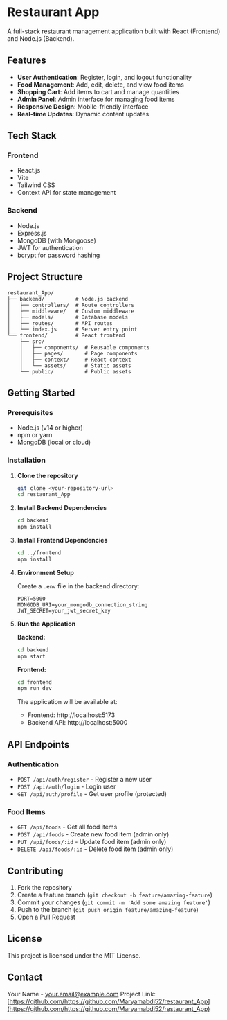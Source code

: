 # Restaurant App

A full-stack restaurant management application built with React (Frontend) and Node.js (Backend).

## Features

- **User Authentication**: Register, login, and logout functionality
- **Food Management**: Add, edit, delete, and view food items
- **Shopping Cart**: Add items to cart and manage quantities
- **Admin Panel**: Admin interface for managing food items
- **Responsive Design**: Mobile-friendly interface
- **Real-time Updates**: Dynamic content updates

## Tech Stack

### Frontend
- React.js
- Vite
- Tailwind CSS
- Context API for state management

### Backend
- Node.js
- Express.js
- MongoDB (with Mongoose)
- JWT for authentication
- bcrypt for password hashing

## Project Structure

```
restaurant_App/
├── backend/          # Node.js backend
│   ├── controllers/  # Route controllers
│   ├── middleware/   # Custom middleware
│   ├── models/       # Database models
│   ├── routes/       # API routes
│   └── index.js      # Server entry point
└── frontend/         # React frontend
    ├── src/
    │   ├── components/  # Reusable components
    │   ├── pages/       # Page components
    │   ├── context/     # React context
    │   └── assets/      # Static assets
    └── public/          # Public assets
```

## Getting Started

### Prerequisites

- Node.js (v14 or higher)
- npm or yarn
- MongoDB (local or cloud)

### Installation

1. **Clone the repository**
   ```bash
   git clone <your-repository-url>
   cd restaurant_App
   ```

2. **Install Backend Dependencies**
   ```bash
   cd backend
   npm install
   ```

3. **Install Frontend Dependencies**
   ```bash
   cd ../frontend
   npm install
   ```

4. **Environment Setup**

   Create a `.env` file in the backend directory:
   ```env
   PORT=5000
   MONGODB_URI=your_mongodb_connection_string
   JWT_SECRET=your_jwt_secret_key
   ```

5. **Run the Application**

   **Backend:**
   ```bash
   cd backend
   npm start
   ```

   **Frontend:**
   ```bash
   cd frontend
   npm run dev
   ```

   The application will be available at:
   - Frontend: http://localhost:5173
   - Backend API: http://localhost:5000

## API Endpoints

### Authentication
- `POST /api/auth/register` - Register a new user
- `POST /api/auth/login` - Login user
- `GET /api/auth/profile` - Get user profile (protected)

### Food Items
- `GET /api/foods` - Get all food items
- `POST /api/foods` - Create new food item (admin only)
- `PUT /api/foods/:id` - Update food item (admin only)
- `DELETE /api/foods/:id` - Delete food item (admin only)

## Contributing

1. Fork the repository
2. Create a feature branch (`git checkout -b feature/amazing-feature`)
3. Commit your changes (`git commit -m 'Add some amazing feature'`)
4. Push to the branch (`git push origin feature/amazing-feature`)
5. Open a Pull Request

## License

This project is licensed under the MIT License.

## Contact

Your Name - your.email@example.com
Project Link: [https://github.com/https://github.com/Maryamabdi52/restaurant_App](https://github.com/https://github.com/Maryamabdi52/restaurant_App)
